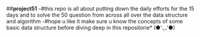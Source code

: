 ##**project51**
-#this repo is all about putting down the daily efforts for the 15 days and to solve the 50 question from across all over the data structure and algorithm
-#hope u like it make sure u know the concepts of some basic data structure before diving deep in this repositorie*
(●'◡'●)
